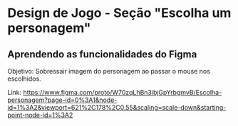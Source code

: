 # Design de Jogo - Seção "Escolha um personagem"

## Aprendendo as funcionalidades do Figma

Objetivo: Sobressair imagem do personagem ao passar o mouse nos escolhidos.

Link: https://www.figma.com/proto/W70zqLhBn3ibjGpYrbgmvB/Escolha-personagem?page-id=0%3A1&node-id=1%3A2&viewport=621%2C178%2C0.55&scaling=scale-down&starting-point-node-id=1%3A2
